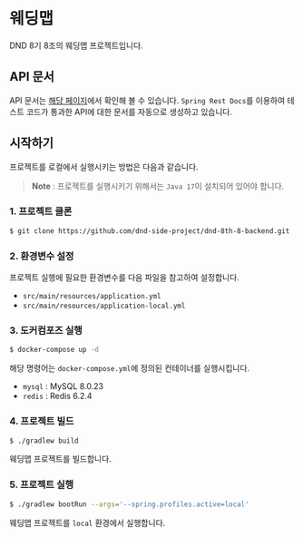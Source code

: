 웨딩맵
===

DND 8기 8조의 웨딩맵 프로젝트입니다.

API 문서
---

API 문서는 [해당 페이지](https://dnd-side-project.github.io/dnd-8th-8-backend/)에서 확인해 볼 수 있습니다.
`Spring Rest Docs`를 이용하여 테스트 코드가 통과한 API에 대한 문서를 자동으로 생성하고 있습니다.

시작하기
---

프로젝트를 로컬에서 실행시키는 방법은 다음과 같습니다.

> **Note** : 프로젝트를 실행시키기 위해서는 `Java 17`이 설치되어 있어야 합니다.

### 1. 프로젝트 클론

```bash
$ git clone https://github.com/dnd-side-project/dnd-8th-8-backend.git
```

### 2. 환경변수 설정

프로젝트 실행에 필요한 환경변수를 다음 파일을 참고하여 설정합니다.

- `src/main/resources/application.yml`
- `src/main/resources/application-local.yml`

### 3. 도커컴포즈 실행

```bash
$ docker-compose up -d
```

해당 명령어는 `docker-compose.yml`에 정의된 컨테이너를 실행시킵니다.

- `mysql` : MySQL 8.0.23
- `redis` : Redis 6.2.4

### 4. 프로젝트 빌드

```bash
$ ./gradlew build
```

웨딩맵 프로젝트를 빌드합니다.

### 5. 프로젝트 실행

```bash
$ ./gradlew bootRun --args='--spring.profiles.active=local'
```

웨딩맵 프로젝트를 `local` 환경에서 실행합니다.
